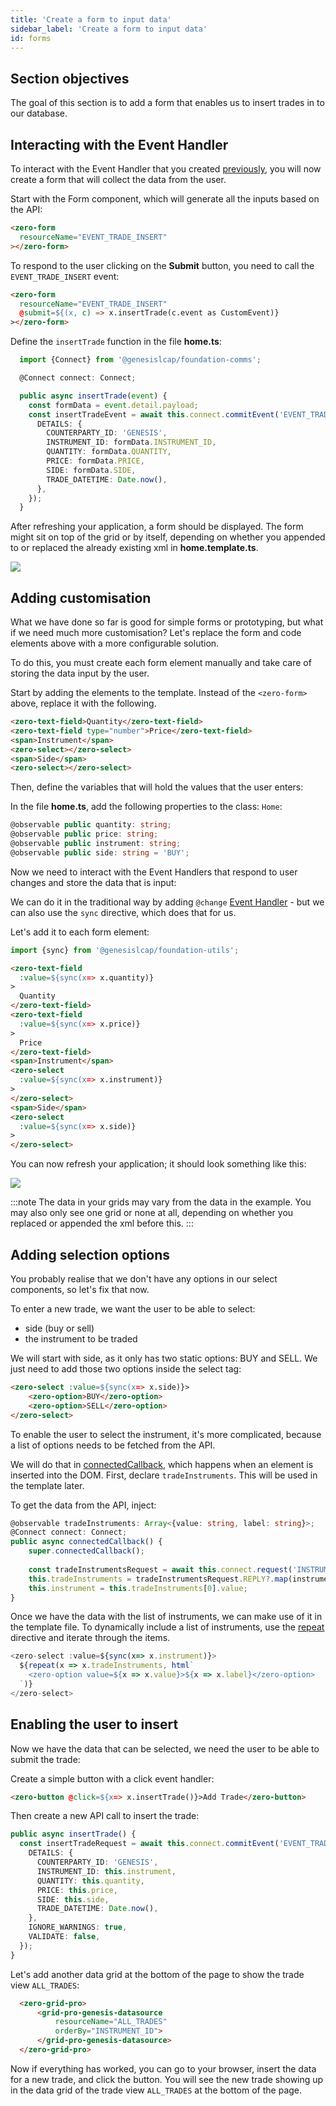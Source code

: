 ```yaml
---
title: 'Create a form to input data'
sidebar_label: 'Create a form to input data'
id: forms
---
```


## Section objectives
The goal of this section is to add a form that enables us to insert trades in to our database.

## Interacting with the Event Handler
To interact with the Event Handler that you created [previously](/getting-started/go-to-the-next-level/events#event-handler), you will now create a form that will collect the data from the user.

Start with the Form component, which will generate all the inputs based on the API:

```html title='home.template.ts'
<zero-form
  resourceName="EVENT_TRADE_INSERT"
></zero-form>
```

To respond to the user clicking on the **Submit** button, you need to call the `EVENT_TRADE_INSERT` event:
```html {3} title='home.template.ts'
<zero-form
  resourceName="EVENT_TRADE_INSERT"
  @submit=${(x, c) => x.insertTrade(c.event as CustomEvent)}
></zero-form>
```

Define the `insertTrade` function in the file **home.ts**:

```typescript title='home.ts'
  import {Connect} from '@genesislcap/foundation-comms';
```

```typescript title='home.ts'
  @Connect connect: Connect;

  public async insertTrade(event) {
    const formData = event.detail.payload;
    const insertTradeEvent = await this.connect.commitEvent('EVENT_TRADE_INSERT', {
      DETAILS: {
        COUNTERPARTY_ID: 'GENESIS',
        INSTRUMENT_ID: formData.INSTRUMENT_ID,
        QUANTITY: formData.QUANTITY,
        PRICE: formData.PRICE,
        SIDE: formData.SIDE,
        TRADE_DATETIME: Date.now(),
      },
    });
  }
```

After refreshing your application, a form should be displayed. The form might sit on top of the grid or by itself, depending on whether you appended to or replaced the already existing xml in **home.template.ts**.

![](/img/trade-insert-form.png)

## Adding customisation
What we have done so far is good for simple forms or prototyping, but what if we need much more customisation?
Let's replace the form and code elements above with a more configurable solution.

To do this, you must create each form element manually and take care of storing the data input by the user.

Start by adding the elements to the template. Instead of the `<zero-form>` above, replace it with the following.

```html title='home.template.ts' 
<zero-text-field>Quantity</zero-text-field>
<zero-text-field type="number">Price</zero-text-field>
<span>Instrument</span>
<zero-select></zero-select>
<span>Side</span>
<zero-select></zero-select>
```

Then, define the variables that will hold the values that the user enters:

In the file **home.ts**, add the following properties to the class: `Home`:

```ts title='home.ts'
@observable public quantity: string;
@observable public price: string;
@observable public instrument: string;
@observable public side: string = 'BUY';
```

Now we need to interact with the Event Handlers that respond to user changes and store the data that is input:

We can do it in the traditional way by adding `@change` [Event Handler](https://www.fast.design/docs/fast-element/declaring-templates#events) - but we can also use the `sync` directive, which does that for us.

Let's add it to each form element:

```ts title='home.template.ts'
import {sync} from '@genesislcap/foundation-utils';
```

```html {2,7,13,18} title='home.template.ts' 
<zero-text-field 
  :value=${sync(x=> x.quantity)}
>
  Quantity
</zero-text-field>
<zero-text-field 
  :value=${sync(x=> x.price)}
>
  Price
</zero-text-field>
<span>Instrument</span>
<zero-select 
  :value=${sync(x=> x.instrument)}
>
</zero-select>
<span>Side</span>
<zero-select 
  :value=${sync(x=> x.side)}
>
</zero-select>
```

You can now refresh your application; it should look something like this:

![](/img/position-form.png)

:::note
The data in your grids may vary from the data in the example. You may also only see one grid or none at all, depending on whether you replaced or appended the xml before this.
:::

## Adding selection options
You probably realise that we don't have any options in our select components, so let's fix that now.

To enter a new trade, we want the user to be able to select:
- side (buy or sell)
- the instrument to be traded

We will start with side, as it only has two static options: BUY and SELL. We just need to add those two options inside the select tag:

```html title='home.template.ts' 
<zero-select :value=${sync(x=> x.side)}>
    <zero-option>BUY</zero-option>
    <zero-option>SELL</zero-option>
</zero-select>
```

To enable the user to select the instrument, it's more complicated, because a list of options needs to be fetched from the API.

We will do that in [connectedCallback](https://www.fast.design/docs/fast-element/defining-elements#the-element-lifecycle), which happens when an element is inserted into the DOM.
First, declare `tradeInstruments`. This will be used in the template later.

To get the data from the API, inject:
```typescript title='home.ts'
@observable tradeInstruments: Array<{value: string, label: string}>;
@Connect connect: Connect;
public async connectedCallback() {
    super.connectedCallback();
    
    const tradeInstrumentsRequest = await this.connect.request('INSTRUMENT');
    this.tradeInstruments = tradeInstrumentsRequest.REPLY?.map(instrument => ({value: instrument.INSTRUMENT_ID, label: instrument.INSTRUMENT_ID}));
    this.instrument = this.tradeInstruments[0].value;
}
```

Once we have the data with the list of instruments, we can make use of it in the template file. 
To dynamically include a list of instruments, use the [repeat](https://www.fast.design/docs/fast-element/using-directives#the-repeat-directive) directive and iterate through the items.

```typescript title='home.template.ts' 
<zero-select :value=${sync(x=> x.instrument)}>
  ${repeat(x => x.tradeInstruments, html`
    <zero-option value=${x => x.value}>${x => x.label}</zero-option>
  `)}
</zero-select>
```

## Enabling the user to insert
Now we have the data that can be selected, we need the user to be able to submit the trade:

Create a simple button with a click event handler:
```html title='home.template.ts'
<zero-button @click=${x=> x.insertTrade()}>Add Trade</zero-button>
```

Then create a new API call to insert the trade:
```typescript title='home.ts'
public async insertTrade() {
  const insertTradeRequest = await this.connect.commitEvent('EVENT_TRADE_INSERT', {
    DETAILS: {
      COUNTERPARTY_ID: 'GENESIS',
      INSTRUMENT_ID: this.instrument,
      QUANTITY: this.quantity,
      PRICE: this.price,
      SIDE: this.side,
      TRADE_DATETIME: Date.now(),
    },
    IGNORE_WARNINGS: true,
    VALIDATE: false,
  });
}
```
 Let's add another data grid at the bottom of the page to show the trade view `ALL_TRADES`:

```html title='home.template.ts'
  <zero-grid-pro>
      <grid-pro-genesis-datasource
          resourceName="ALL_TRADES"
          orderBy="INSTRUMENT_ID">
      </grid-pro-genesis-datasource>
  </zero-grid-pro>
```
Now if everything has worked, you can go to your browser, insert the data for a new trade, and click the button. You will see the new trade showing up in the data grid of the trade view `ALL_TRADES` at the bottom of the page.
